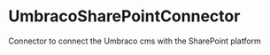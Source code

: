 UmbracoSharePointConnector
==========================

Connector to connect the Umbraco cms with the SharePoint platform
